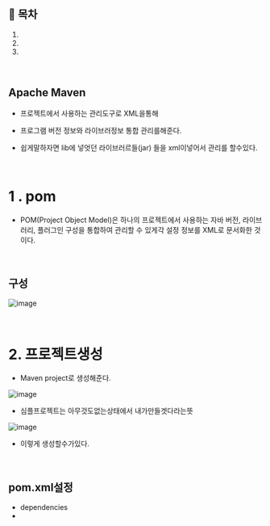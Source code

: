 ## :bookmark: 목차

1.

2.

3.



<br/>



## Apache Maven

- 프로젝트에서 사용하는 관리도구로 XML을통해
- 프로그램 버전 정보와 라이브러정보 통합 관리를해준다.

- 쉽게말하자면 lib에 넣엇던 라이브러르들(jar) 들을 xml이넣어서 관리를 할수있다.





<br/>





# 1 . pom

- POM(Project Object Model)은 하나의 프로젝트에서 사용하는 자바 버전, 라이브러리, 플러그인 구성을 통합하여 관리할 수 있게각 설정 정보를 XML로 문서화한 것이다.



<br/>



## 구성


![image](https://github.com/inhoru/TIL/assets/126074577/b88c2a46-2439-41f6-aae1-75425b00ea4f)

<br/>

# 2. 프로젝트생성
- Maven project로 생성해준다.

![image](https://github.com/inhoru/TIL/assets/126074577/84a28c4f-b9dd-46cc-920d-36c83b6fdbb4)

- 심플프로젝트는 아무것도없는상태에서 내가만들겟다라는뜻

![image](https://github.com/inhoru/TIL/assets/126074577/543f3552-4b29-4e30-8851-90c1864b0be9)

- 이렇게 생성할수가있다.

<br/>


## pom.xml설정

- dependencies
- 

